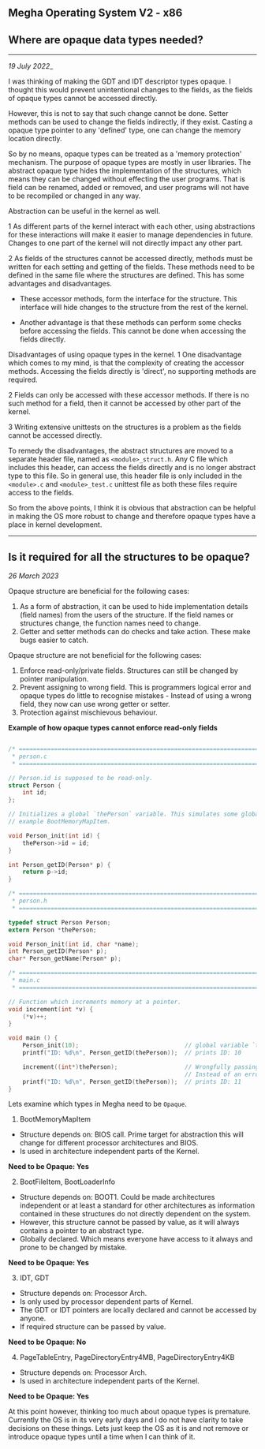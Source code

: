 ## Megha Operating System V2 - x86
## Where are opaque data types needed?
------------------------------------------------------------------------------
_19 July 2022__

I was thinking of making the GDT and IDT descriptor types opaque. I thought this would prevent
unintentional changes to the fields, as the fields of opaque types cannot be accessed directly.

However, this is not to say that such change cannot be done. Setter methods can be used to change
the fields indirectly, if they exist. Casting a opaque type pointer to any 'defined' type, one can 
change the memory location directly.

So by no means, opaque types can be treated as a 'memory protection' mechanism. The purpose of
opaque types are mostly in user libraries. The abstract opaque type hides the implementation of the
structures, which means they can be changed without effecting the user programs. That is field
can be renamed, added or removed, and user programs will not have to be recompiled or changed in 
any way.

Abstraction can be useful in the kernel as well.

1 As different parts of the kernel interact with each other, using abstractions for these
  interactions will make it easier to manage dependencies in future. Changes to one part of the
  kernel will not directly impact any other part.

2 As fields of the structures cannot be accessed directly, methods must be written for each setting
  and getting of the fields. These methods need to be defined in the same file where the structures
  are defined. This has some advantages and disadvantages.

  - These accessor methods, form the interface for the structure. This interface will hide changes
    to the structure from the rest of the kernel.

  - Another advantage is that these methods can perform some checks before accessing the fields.
    This cannot be done when accessing the fields directly.

Disadvantages of using opaque types in the kernel.
1 One disadvantage which comes to my mind, is that the complexity of creating the accessor
  methods. Accessing the fields directly is 'direct', no supporting methods are required.

2 Fields can only be accessed with these accessor methods. If there is no such method for a
  field, then it cannot be accessed by other part of the kernel.

3 Writing extensive unittests on the structures is a problem as the fields cannot be accessed 
  directly. 

To remedy the disadvantages, the abstract structures are moved to a separate header file, named as 
`<module>_struct.h`. Any C file which includes this header, can access the fields directly and is
no longer abstract type to this file. So in general use, this header file is only included in the 
`<module>.c` and `<module>_test.c` unittest file as both these files require access to the fields.

So from the above points, I think it is obvious that abstraction can be helpful in making the OS
more robust to change and therefore opaque types have a place in kernel development.

------------------------------------------------------------------------------
## Is it required for all the structures to be opaque?
_26 March 2023_

Opaque structure are beneficial for the following cases:
1. As a form of abstraction, it can be used to hide implementation details (field names) from the
   users of the structure. If the field names or structures change, the function names need to
   change.
2. Getter and setter methods can do checks and take action. These make bugs easier to catch.

Opaque structure are not beneficial for the following cases:
1. Enforce read-only/private fields. Structures can still be changed by pointer manipulation.
2. Prevent assigning to wrong field. This is programmers logical error and opaque types do little to
   recognise mistakes - Instead of using a wrong field, they now can use wrong getter or setter.
3. Protection against mischievous behaviour.

**Example of how opaque types cannot enforce read-only fields**
```c

/* =========================================================================
 * person.c
 * =========================================================================*/

// Person.id is supposed to be read-only.
struct Person {
    int id;
};

// Initializes a global `thePerson` variable. This simulates some global variable in MeghaOS for
// example BootMemoryMapItem.

void Person_init(int id) {
    thePerson->id = id;
}

int Person_getID(Person* p) {
    return p->id;
}

/* =========================================================================
 * person.h
 * =========================================================================*/

typedef struct Person Person;
extern Person *thePerson;

void Person_init(int id, char *name);
int Person_getID(Person* p);
char* Person_getName(Person* p);

/* =========================================================================
 * main.c
 * =========================================================================*/

// Function which increments memory at a pointer.
void increment(int *v) {
    (*v)++;
}

void main () {
    Person_init(10);                              // global variable `thePerson` is initialised.
    printf("ID: %d\n", Person_getID(thePerson));  // prints ID: 10

    increment((int*)thePerson);                   // Wrongfully passing thePerson to increment.
                                                  // Instead of an error thePerson.id was changed.
    printf("ID: %d\n", Person_getID(thePerson));  // prints ID: 11
}
```

Lets examine which types in Megha need to be `Opaque`.

1. BootMemoryMapItem

* Structure depends on: BIOS call. Prime target for abstraction this will change for different
  processor architectures and BIOS.
* Is used in architecture independent parts of the Kernel.

**Need to be Opaque: Yes**

2. BootFileItem, BootLoaderInfo
* Structure depends on: BOOT1. Could be made architectures independent or at least a standard for
  other architectures as information contained in these structures do not directly dependent on the
  system.
* However, this structure cannot be passed by value, as it will always contains a pointer to an
  abstract type. 
* Globally declared. Which means everyone have access to it always and prone to be changed by
  mistake.

**Need to be Opaque: Yes**

3. IDT, GDT
* Structure depends on: Processor Arch.
* Is only used by processor dependent parts of Kernel.
* The GDT or IDT pointers are locally declared and cannot be accessed by anyone.
* If required structure can be passed by value.

**Need to be Opaque: No**

4. PageTableEntry, PageDirectoryEntry4MB, PageDirectoryEntry4KB
* Structure depends on: Processor Arch.
* Is used in architecture independent parts of the Kernel.

**Need to be Opaque: Yes**

At this point however, thinking too much about opaque types is premature. Currently the OS is in its
very early days and I do not have clarity to take decisions on these things. Lets just keep the OS
as it is and not remove or introduce opaque types until a time when I can think of it.
